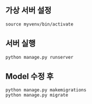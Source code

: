 ## 가상 서버 설정
```
source myvenv/bin/activate
```

## 서버 실행
```
python manage.py runserver
```

## Model 수정 후
```
python manage.py makemigrations
python manage.py migrate
```
